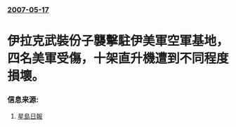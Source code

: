 ### [2007-05-17](/news/2007/05/17/index.md)

##### 
# 伊拉克武裝份子襲擊駐伊美軍空軍基地，四名美軍受傷，十架直升機遭到不同程度損壞。




### 信息来源:

1. [星島日報](https://web.archive.org/web/20070601161421/http://hk.news.yahoo.com/070517/60/27myh.html)
